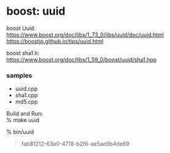 boost: uuid
===============

boost Uuid:  
https://www.boost.org/doc/libs/1_73_0/libs/uuid/doc/uuid.html  
https://boostjp.github.io/tips/uuid.html  

boost sha1.h:  
https://www.boost.org/doc/libs/1_59_0/boost/uuid/sha1.hpp  

### samples
- uuid.cpp 
- sha1.cpp
- md5.cpp

Build and Run:  
% make uuid  

% bin/uuid
> fab81212-63a0-4718-b2f6-ae5ae9b4de69  

